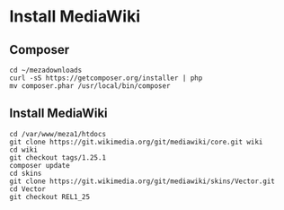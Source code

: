 # Install MediaWiki


## Composer

```
cd ~/mezadownloads
curl -sS https://getcomposer.org/installer | php
mv composer.phar /usr/local/bin/composer
```

## Install MediaWiki

```
cd /var/www/meza1/htdocs
git clone https://git.wikimedia.org/git/mediawiki/core.git wiki
cd wiki
git checkout tags/1.25.1
composer update
cd skins
git clone https://git.wikimedia.org/git/mediawiki/skins/Vector.git
cd Vector
git checkout REL1_25
```

